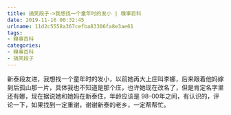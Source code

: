 ```yaml
---
title: 搞笑段子->我想找一个童年时的发小 | 糗事百科
date: 2019-11-16 00:32:45
urlname: 11d2c5558a367cefba83306fa8e3ae61
tags: 
- 糗事百科
categories:
- 糗事百科
- 搞笑段子
---
```

新泰段友进，我想找一个童年时的发小，以前她再大上庄叫李娜，后来跟着他妈嫁到后孤山那一片，具体我也不知道是那个庄，也许她现在改名了，但是肯定名字里还有娜，现在据说她和她妈在新泰住，年龄应该是 98-00年之间，有认识的，评论一下，如果找到一定重谢，谢谢新泰的老乡，一定帮帮忙。


